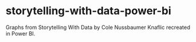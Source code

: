 # storytelling-with-data-power-bi
Graphs from Storytelling With Data by Cole Nussbaumer Knaflic recreated in Power BI.
